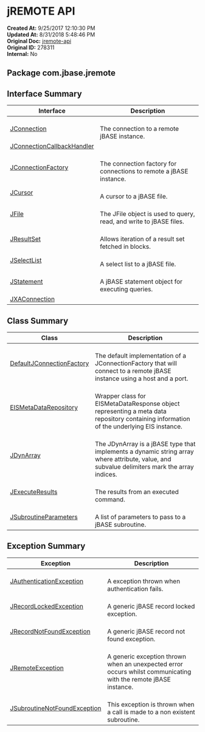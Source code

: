 # jREMOTE API

**Created At:** 9/25/2017 12:10:30 PM  
**Updated At:** 8/31/2018 5:48:46 PM  
**Original Doc:** [jremote-api](https://docs.jbase.com/30312-jagent/jremote-api)  
**Original ID:** 278311  
**Internal:** No  

## Package com.jbase.jremote

## Interface Summary

| Interface | Description |
| --- | --- |
| [JConnection](./../jremote&jrcs/jremote-java-api/jconnection-%28jremote-api%29 "interface in com.jbase.jremote")<br> | <br>The connection to a remote jBASE instance.<br> |
| [JConnectionCallbackHandler](./../jremote/jremote/jconnectioncallbackhandler-%28jremote-api%29 "interface in com.jbase.jremote")<br> |  <br> |
| [JConnectionFactory](./../jremote/jremote/jconnectionfactory-%28jremote-api%29 "interface in com.jbase.jremote")<br> | <br>The connection factory for connections to remote a jBASE instance.<br> |
| [JCursor](./../jremote/jremote/jcursor-%28jremote-api%29 "interface in com.jbase.jremote")<br> | <br>A cursor to a jBASE file.<br> |
| [JFile](./../jremote/jremote/jfile-%28jremote-api%29 "interface in com.jbase.jremote")<br> | <br>The JFile object is used to query, read, and write to jBASE files.<br> |
| [JResultSet](./../jremote/jremote/jresultset-%28jremote-api%29 "interface in com.jbase.jremote")<br> | <br>Allows iteration of a result set fetched in blocks.<br> |
| [JSelectList](./../jremote/jremote/jselectlist-%28jremote-api%29 "interface in com.jbase.jremote")<br> | <br>A select list to a jBASE file.<br> |
| [JStatement](./../jremote/jremote/jstatement-%28jremote-api%29 "interface in com.jbase.jremote")<br> | <br>A jBASE statement object for executing queries.<br> |
| [JXAConnection](./../jremote/jremote/jxaconnection-%28jremote-api%29 "interface in com.jbase.jremote")<br> |  <br> |

## Class Summary

| Class<br> | Description<br> |
| --- | --- |
| [DefaultJConnectionFactory](./../jremote/jremote/defaultjconnectionfactory-%28jremote-api%29 "class in com.jbase.jremote")<br> | <br>The default implementation of a JConnectionFactory that will connect to a remote jBASE instance using a host and a port.<br> |
| [EISMetaDataRepository](./../jremote/jremote/eismetadatarepository-%28jremote-api%29 "class in com.jbase.jremote")<br> | <br>Wrapper class for EISMetaDataResponse object representing a meta data repository containing information of the underlying EIS instance.<br> |
| [JDynArray](./../jremote/jremote/jdynarray-%28jremote-api%29 "class in com.jbase.jremote")<br> | <br>The JDynArray is a jBASE type that implements a dynamic string array where attribute, value, and subvalue delimiters mark the array indices.<br> |
| [JExecuteResults](./../jremote/jremote/jexecuteresults-%28jremote-api%29 "class in com.jbase.jremote")<br> | <br>The results from an executed command.<br> |
| [JSubroutineParameters](./../jremote/jremote/jsubroutineparameters-%28jremote-api%29 "class in com.jbase.jremote")<br> | <br>A list of parameters to pass to a jBASE subroutine.<br> |

## Exception Summary

| Exception<br> | Description<br> |
| --- | --- |
| [JAuthenticationException](./../jremote/jremote/jauthenticationexception-%28jremote-api%29 "class in com.jbase.jremote")<br> | <br>A exception thrown when authentication fails.<br> |
| [JRecordLockedException](./../jremote/jremote/jrecordlockedexception-%28jremote-api%29 "class in com.jbase.jremote")<br> | <br>A generic jBASE record locked exception.<br> |
| [JRecordNotFoundException](./../jremote/jremote/jrecordnotfoundexception-%28jremote-api%29 "class in com.jbase.jremote")<br> | <br>A generic jBASE record not found exception.<br> |
| [JRemoteException](./../jremote/jremote/jremoteexception-%28jremote-api%29 "class in com.jbase.jremote")<br> | <br>A generic exception thrown when an unexpected error occurs whilst communicating with the remote jBASE instance.<br> |
| [JSubroutineNotFoundException](./../jremote/jremote/jsubroutinenotfoundexception-%28jremote-api%29 "class in com.jbase.jremote")<br> | <br>This exception is thrown when a call is made to a non existent subroutine.<br> |
